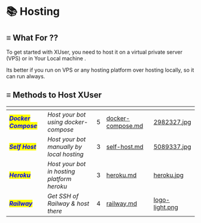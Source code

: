 # 📚 Hosting

## ≡ What For ??

To get started with XUser, you need to host it on a virtual private server (VPS) or in Your Local machine .

Its better if you run on VPS or any hosting platform over hosting locally, so it can run always.

## ≡ Methods to Host XUser

<table data-view="cards"><thead><tr><th></th><th></th><th data-type="rating" data-max="5"></th><th data-hidden data-card-target data-type="content-ref"></th><th data-hidden data-card-cover data-type="files"></th></tr></thead><tbody><tr><td><em><mark style="color:blue;"><strong>Docker Compose</strong></mark></em></td><td><em>Host your bot using docker-compose</em></td><td>5</td><td><a href="docker-compose.md">docker-compose.md</a></td><td><a href="../../.gitbook/assets/2982327.jpg">2982327.jpg</a></td></tr><tr><td><em><mark style="color:blue;"><strong>Self Host</strong></mark></em></td><td><em>Host your bot manually by local hosting</em></td><td>3</td><td><a href="self-host.md">self-host.md</a></td><td><a href="../../.gitbook/assets/5089337.jpg">5089337.jpg</a></td></tr><tr><td><em><mark style="color:blue;"><strong>Heroku</strong></mark></em></td><td><em>Host your bot in hosting platform heroku</em></td><td>3</td><td><a href="heroku.md">heroku.md</a></td><td><a href="../../.gitbook/assets/heroku.jpg">heroku.jpg</a></td></tr><tr><td><em><mark style="color:blue;"><strong>Railway</strong></mark></em></td><td><em>Get SSH of Railway &#x26; host there</em></td><td>4</td><td><a href="railway.md">railway.md</a></td><td><a href="../../.gitbook/assets/logo-light.png">logo-light.png</a></td></tr></tbody></table>
